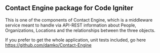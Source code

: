 ## Contact Engine package for Code Igniter

This is one of the components of Contact Engine, which is a middleware service meant to handle via API-REST information about People, Organizations, Locations and the relationships between the three objects.

If you prefer to get the whole application, unit tests included, go here https://github.com/damko/Contact-Engine